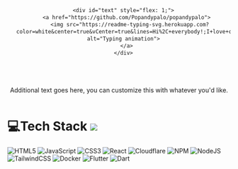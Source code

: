 <div id="container" style="display: flex; flex-direction: column; align-items: center; text-align: center;">

  <div style="display: flex; justify-content: space-between; width: 100%; max-width: 800px; margin-bottom: 20px;">
    <div id="header" style="flex: 1; padding-right: 20px;">
      <img src="https://github.com/Popandypalo/popandypalo/blob/main/assets/lucky-star-anime.gif" alt="Anime gif" style="max-width: 100%; height: auto;">
    </div>
    
    <div id="text" style="flex: 1;">
      <a href="https://github.com/Popandypalo/popandypalo">
        <img src="https://readme-typing-svg.herokuapp.com?color=white&center=true&vCenter=true&lines=Hi%2C+everybody!;I+love+coding..;anywhere%2C+anytime" alt="Typing animation">
      </a>
    </div>
  </div>

  <div id="additional-text" style="margin-top: 20px;">
    <p>Additional text goes here, you can customize this with whatever you'd like.</p>
  </div>

</div>


# 💻Tech Stack <img src = "https://media2.giphy.com/media/QssGEmpkyEOhBCb7e1/giphy.gif?cid=ecf05e47a0n3gi1bfqntqmob8g9aid1oyj2wr3ds3mg700bl&rid=giphy.gif" width = 32px> 
![HTML5](https://img.shields.io/badge/html5-%23E34F26.svg?style=for-the-badge&logo=html5&logoColor=white) ![JavaScript](https://img.shields.io/badge/javascript-%23323330.svg?style=for-the-badge&logo=javascript&logoColor=%23F7DF1E) ![CSS3](https://img.shields.io/badge/css3-%231572B6.svg?style=for-the-badge&logo=css3&logoColor=white) ![React](https://img.shields.io/badge/react-%230db7ed.svg?style=for-the-badge&logo=react&logoColor=white) ![Cloudflare](https://img.shields.io/badge/Cloudflare-F38020?style=for-the-badge&logo=Cloudflare&logoColor=white) ![NPM](https://img.shields.io/badge/NPM-%23000000.svg?style=for-the-badge&logo=npm&logoColor=white) ![NodeJS](https://img.shields.io/badge/node.js-6DA55F?style=for-the-badge&logo=node.js&logoColor=white) ![TailwindCSS](https://img.shields.io/badge/tailwindcss-%2338B2AC.svg?style=for-the-badge&logo=tailwind-css&logoColor=white) ![Docker](https://img.shields.io/badge/docker-%230db7ed.svg?style=for-the-badge&logo=docker&logoColor=white) ![Flutter](https://img.shields.io/badge/flutter-%230db7ed.svg?style=for-the-badge&logo=flutter&logoColor=azure) ![Dart](https://img.shields.io/badge/dart-%230db7ed.svg?style=for-the-badge&logo=dart&logoColor=blue)